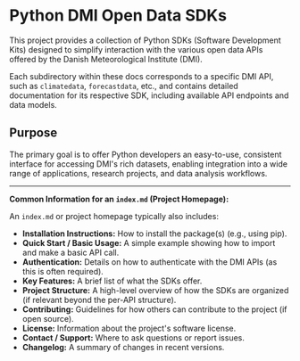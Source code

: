 # Python DMI Open Data SDKs

This project provides a collection of Python SDKs (Software Development Kits) designed to simplify interaction with the various open data APIs offered by the Danish Meteorological Institute (DMI).

Each subdirectory within these docs corresponds to a specific DMI API, such as `climatedata`, `forecastdata`, etc., and contains detailed documentation for its respective SDK, including available API endpoints and data models.

## Purpose

The primary goal is to offer Python developers an easy-to-use, consistent interface for accessing DMI's rich datasets, enabling integration into a wide range of applications, research projects, and data analysis workflows.

---

**Common Information for an `index.md` (Project Homepage):**

An `index.md` or project homepage typically also includes:

*   **Installation Instructions:** How to install the package(s) (e.g., using pip).
*   **Quick Start / Basic Usage:** A simple example showing how to import and make a basic API call.
*   **Authentication:** Details on how to authenticate with the DMI APIs (as this is often required).
*   **Key Features:** A brief list of what the SDKs offer.
*   **Project Structure:** A high-level overview of how the SDKs are organized (if relevant beyond the per-API structure).
*   **Contributing:** Guidelines for how others can contribute to the project (if open source).
*   **License:** Information about the project's software license.
*   **Contact / Support:** Where to ask questions or report issues.
*   **Changelog:** A summary of changes in recent versions.
